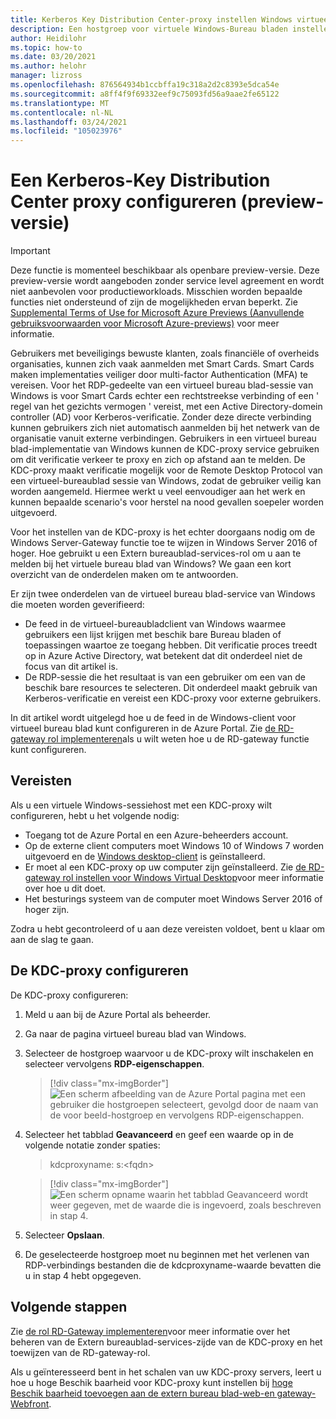 ```yaml
---
title: Kerberos Key Distribution Center-proxy instellen Windows virtueel bureau blad-Azure
description: Een hostgroep voor virtuele Windows-Bureau bladen instellen voor gebruik van een Kerberos-Key Distribution Center proxy.
author: Heidilohr
ms.topic: how-to
ms.date: 03/20/2021
ms.author: helohr
manager: lizross
ms.openlocfilehash: 876564934b1ccbffa19c318a2d2c8393e5dca54e
ms.sourcegitcommit: a8ff4f9f69332eef9c75093fd56a9aae2fe65122
ms.translationtype: MT
ms.contentlocale: nl-NL
ms.lasthandoff: 03/24/2021
ms.locfileid: "105023976"
---
```

# <a name="configure-a-kerberos-key-distribution-center-proxy-preview"></a>Een Kerberos-Key Distribution Center proxy configureren (preview-versie)

> [!IMPORTANT]
> Deze functie is momenteel beschikbaar als openbare preview-versie.
> Deze preview-versie wordt aangeboden zonder service level agreement en wordt niet aanbevolen voor productieworkloads. Misschien worden bepaalde functies niet ondersteund of zijn de mogelijkheden ervan beperkt.
> Zie [Supplemental Terms of Use for Microsoft Azure Previews (Aanvullende gebruiksvoorwaarden voor Microsoft Azure-previews)](https://azure.microsoft.com/support/legal/preview-supplemental-terms/) voor meer informatie.

Gebruikers met beveiligings bewuste klanten, zoals financiële of overheids organisaties, kunnen zich vaak aanmelden met Smart Cards. Smart Cards maken implementaties veiliger door multi-factor Authentication (MFA) te vereisen. Voor het RDP-gedeelte van een virtueel bureau blad-sessie van Windows is voor Smart Cards echter een rechtstreekse verbinding of een ' regel van het gezichts vermogen ' vereist, met een Active Directory-domein controller (AD) voor Kerberos-verificatie. Zonder deze directe verbinding kunnen gebruikers zich niet automatisch aanmelden bij het netwerk van de organisatie vanuit externe verbindingen. Gebruikers in een virtueel bureau blad-implementatie van Windows kunnen de KDC-proxy service gebruiken om dit verificatie verkeer te proxy en zich op afstand aan te melden. De KDC-proxy maakt verificatie mogelijk voor de Remote Desktop Protocol van een virtueel-bureaublad sessie van Windows, zodat de gebruiker veilig kan worden aangemeld. Hiermee werkt u veel eenvoudiger aan het werk en kunnen bepaalde scenario's voor herstel na nood gevallen soepeler worden uitgevoerd.

Voor het instellen van de KDC-proxy is het echter doorgaans nodig om de Windows Server-Gateway functie toe te wijzen in Windows Server 2016 of hoger. Hoe gebruikt u een Extern bureaublad-services-rol om u aan te melden bij het virtuele bureau blad van Windows? We gaan een kort overzicht van de onderdelen maken om te antwoorden.

Er zijn twee onderdelen van de virtueel bureau blad-service van Windows die moeten worden geverifieerd:

- De feed in de virtueel-bureaubladclient van Windows waarmee gebruikers een lijst krijgen met beschik bare Bureau bladen of toepassingen waartoe ze toegang hebben. Dit verificatie proces treedt op in Azure Active Directory, wat betekent dat dit onderdeel niet de focus van dit artikel is.
- De RDP-sessie die het resultaat is van een gebruiker om een van de beschik bare resources te selecteren. Dit onderdeel maakt gebruik van Kerberos-verificatie en vereist een KDC-proxy voor externe gebruikers.

In dit artikel wordt uitgelegd hoe u de feed in de Windows-client voor virtueel bureau blad kunt configureren in de Azure Portal. Zie [de RD-gateway rol implementeren](/windows-server/remote/rd-gateway-role)als u wilt weten hoe u de RD-gateway functie kunt configureren.

## <a name="requirements"></a>Vereisten

Als u een virtuele Windows-sessiehost met een KDC-proxy wilt configureren, hebt u het volgende nodig:

- Toegang tot de Azure Portal en een Azure-beheerders account.
- Op de externe client computers moet Windows 10 of Windows 7 worden uitgevoerd en de [Windows desktop-client](/windows-server/remote/remote-desktop-services/clients/windowsdesktop) is geïnstalleerd.
- Er moet al een KDC-proxy op uw computer zijn geïnstalleerd. Zie [de RD-gateway rol instellen voor Windows Virtual Desktop](rd-gateway-role.md)voor meer informatie over hoe u dit doet.
- Het besturings systeem van de computer moet Windows Server 2016 of hoger zijn.

Zodra u hebt gecontroleerd of u aan deze vereisten voldoet, bent u klaar om aan de slag te gaan.

## <a name="how-to-configure-the-kdc-proxy"></a>De KDC-proxy configureren

De KDC-proxy configureren:

1. Meld u aan bij de Azure Portal als beheerder.

2. Ga naar de pagina virtueel bureau blad van Windows.

3. Selecteer de hostgroep waarvoor u de KDC-proxy wilt inschakelen en selecteer vervolgens **RDP-eigenschappen**.

    > [!div class="mx-imgBorder"]
    > ![Een scherm afbeelding van de Azure Portal pagina met een gebruiker die hostgroepen selecteert, gevolgd door de naam van de voor beeld-hostgroep en vervolgens RDP-eigenschappen.](media/rdp-properties.png)

4. Selecteer het tabblad **Geavanceerd** en geef een waarde op in de volgende notatie zonder spaties:

    
    > kdcproxyname: s:\<fqdn\>
    

    > [!div class="mx-imgBorder"]
    > ![Een scherm opname waarin het tabblad Geavanceerd wordt weer gegeven, met de waarde die is ingevoerd, zoals beschreven in stap 4.](media/advanced-tab-selected.png)

5. Selecteer **Opslaan**.

6. De geselecteerde hostgroep moet nu beginnen met het verlenen van RDP-verbindings bestanden die de kdcproxyname-waarde bevatten die u in stap 4 hebt opgegeven.

## <a name="next-steps"></a>Volgende stappen

Zie [de rol RD-Gateway implementeren](rd-gateway-role.md)voor meer informatie over het beheren van de Extern bureaublad-services-zijde van de KDC-proxy en het toewijzen van de RD-gateway-rol.

Als u geïnteresseerd bent in het schalen van uw KDC-proxy servers, leert u hoe u hoge Beschik baarheid voor KDC-proxy kunt instellen bij [hoge Beschik baarheid toevoegen aan de extern bureau blad-web-en gateway-Webfront](/windows-server/remote/remote-desktop-services/rds-rdweb-gateway-ha).
